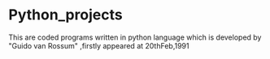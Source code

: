 # Python_projects
This are coded programs written in python language which is developed by "Guido van Rossum" ,firstly appeared at 20thFeb,1991
